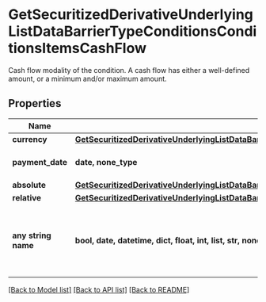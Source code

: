 # GetSecuritizedDerivativeUnderlyingListDataBarrierTypeConditionsConditionsItemsCashFlow

Cash flow modality of the condition. A cash flow has either a well-defined amount, or a minimum and/or maximum amount.

## Properties
Name | Type | Description | Notes
------------ | ------------- | ------------- | -------------
**currency** | [**GetSecuritizedDerivativeUnderlyingListDataBarrierTypeConditionsConditionsItemsCashFlowCurrency**](GetSecuritizedDerivativeUnderlyingListDataBarrierTypeConditionsConditionsItemsCashFlowCurrency.md) |  | [optional] 
**payment_date** | **date, none_type** | Payment date of the cash flow. | [optional] 
**absolute** | [**GetSecuritizedDerivativeUnderlyingListDataBarrierTypeConditionsConditionsItemsCashFlowAbsolute**](GetSecuritizedDerivativeUnderlyingListDataBarrierTypeConditionsConditionsItemsCashFlowAbsolute.md) |  | [optional] 
**relative** | [**GetSecuritizedDerivativeUnderlyingListDataBarrierTypeConditionsConditionsItemsCashFlowRelative**](GetSecuritizedDerivativeUnderlyingListDataBarrierTypeConditionsConditionsItemsCashFlowRelative.md) |  | [optional] 
**any string name** | **bool, date, datetime, dict, float, int, list, str, none_type** | any string name can be used but the value must be the correct type | [optional]

[[Back to Model list]](../README.md#documentation-for-models) [[Back to API list]](../README.md#documentation-for-api-endpoints) [[Back to README]](../README.md)


